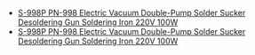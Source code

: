 - [S-998P PN-998 Electric Vacuum Double-Pump Solder Sucker Desoldering Gun Soldering Iron 220V 100W](https://www.aliexpress.us/item/3256806230718451.html)
- [S-998P PN-998 Electric Vacuum Double-Pump Solder Sucker Desoldering Gun Soldering Iron 220V 100W](https://www.aliexpress.us/item/2251832538986176.html)
